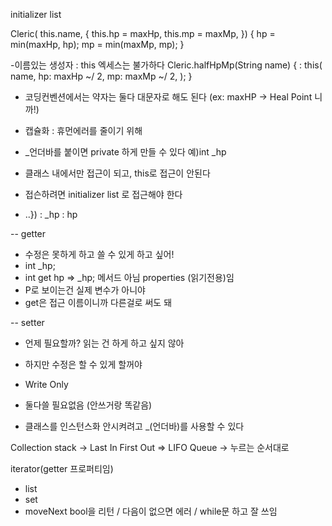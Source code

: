 initializer list

Cleric(
    this.name, {
    this.hp = maxHp,
    this.mp = maxMp,
}) {
    hp = min(maxHp, hp);
    mp = min(maxMp, mp);
}

-이름있는 생성자 : this 엑세스는 불가하다
Cleric.halfHpMp(String name) {
    : this(
        name,
        hp: maxHp ~/ 2,
        mp: maxMp ~/ 2,
    );
 }

- 코딩컨벤션에서는 약자는 둘다 대문자로 해도 된다 (ex: maxHP -> Heal Point 니까!)

- 캡슐화 : 휴먼에러를 줄이기 위해
- _언더바를 붙이면 private 하게 만들 수 있다 예)int _hp
- 클래스 내에서만 접근이 되고, this로 접근이 안된다 
- 접슨하려면 initializer list 로 접근해야 한다
- ..}) : _hp : hp

-- getter
- 수정은 못하게 하고 쓸 수 있게 하고 싶어!
- int _hp;
- int get hp => _hp; 메서드 아님 properties (읽기전용)임
- P로 보이는건 실제 변수가 아니야
- get은 접근 이름이니까 다른걸로 써도 돼

-- setter
- 언제 필요할까? 읽는 건 하게 하고 싶지 않아
- 하지만 수정은 할 수 있게 할꺼야
- Write Only

- 둘다쓸 필요없음 (안쓰거랑 똑같음)

- 클래스를 인스턴스화 안시켜려고 _(언더바)를 사용할 수 있다

Collection
stack -> Last In First Out => LIFO
Queue -> 누르는 순서대로 

iterator(getter 프로퍼티임)
- list
- set
- moveNext bool을 리턴 / 다음이 없으면 에러 / while문 하고 잘 쓰임 
